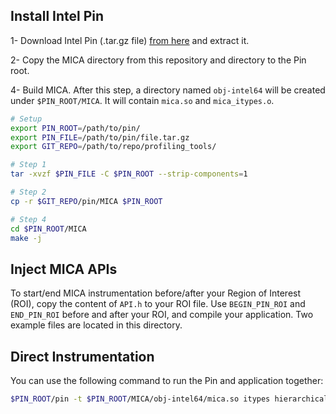 

## Install Intel Pin

1- Download Intel Pin (.tar.gz file) [from here](https://www.intel.com/content/www/us/en/developer/articles/tool/pin-a-binary-instrumentation-tool-downloads.html) and extract it.

2- Copy the MICA directory from this repository and directory to the Pin root.

4- Build MICA. After this step, a directory named `obj-intel64` will be created under `$PIN_ROOT/MICA`. It will contain `mica.so` and `mica_itypes.o`.

```bash
# Setup
export PIN_ROOT=/path/to/pin/
export PIN_FILE=/path/to/pin/file.tar.gz
export GIT_REPO=/path/to/repo/profiling_tools/

# Step 1
tar -xvzf $PIN_FILE -C $PIN_ROOT --strip-components=1

# Step 2
cp -r $GIT_REPO/pin/MICA $PIN_ROOT

# Step 4
cd $PIN_ROOT/MICA
make -j
```

## Inject MICA APIs

To start/end MICA instrumentation before/after your Region of Interest (ROI), copy the content of `API.h` to your ROI file. Use `BEGIN_PIN_ROI` and `END_PIN_ROI` before and after your ROI, and compile your application. Two example files are located in this directory.

## Direct Instrumentation

You can use the following command to run the Pin and application together:

```bash
$PIN_ROOT/pin -t $PIN_ROOT/MICA/obj-intel64/mica.so itypes hierarchical -- ./example
```